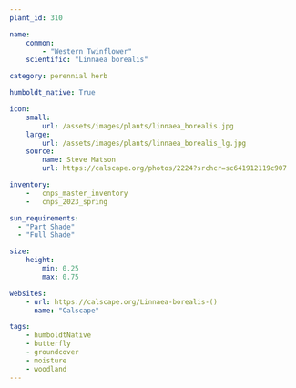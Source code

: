 ```yaml
---
plant_id: 310

name: 
    common:  
        - "Western Twinflower"  
    scientific: "Linnaea borealis"

category: perennial herb

humboldt_native: True

icon: 
    small: 
        url: /assets/images/plants/linnaea_borealis.jpg 
    large: 
        url: /assets/images/plants/linnaea_borealis_lg.jpg 
    source: 
        name: Steve Matson 
        url: https://calscape.org/photos/2224?srchcr=sc641912119c907

inventory: 
    -   cnps_master_inventory
    -   cnps_2023_spring

sun_requirements:
  - "Part Shade"
  - "Full Shade"

size:
    height: 
        min: 0.25
        max: 0.75

websites:
    - url: https://calscape.org/Linnaea-borealis-() 
      name: "Calscape"

tags: 
    - humboldtNative
    - butterfly
    - groundcover
    - moisture
    - woodland
---
```



